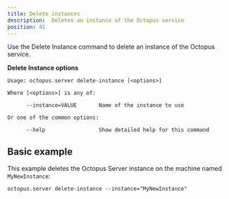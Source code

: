 ```yaml
---
title: Delete instances
description:  Deletes an instance of the Octopus service
position: 41
---
```


Use the Delete Instance command to delete an instance of the Octopus service.

**Delete Instance options**

```text
Usage: octopus.server delete-instance [<options>]

Where [<options>] is any of:

      --instance=VALUE       Name of the instance to use

Or one of the common options:

      --help                 Show detailed help for this command
```

## Basic example

This example deletes the Octopus Server instance on the machine named `MyNewInstance`:

```text
octopus.server delete-instance --instance="MyNewInstance"
```